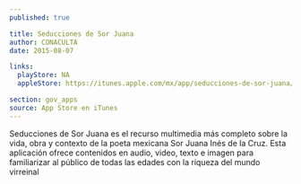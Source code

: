 ```yaml
---
published: true

title: Seducciones de Sor Juana
author: CONACULTA
date: 2015-08-07

links:
  playStore: NA
  appleStore: https://itunes.apple.com/mx/app/seducciones-de-sor-juana/id630253735?l=en&mt=8

section: gov_apps
source: App Store en iTunes
---
```

Seducciones de Sor Juana es el recurso multimedia más completo sobre la vida, obra y contexto de la poeta mexicana Sor Juana Inés de la Cruz. Esta aplicación ofrece contenidos en audio, video, texto e imagen para familiarizar al público de todas las edades con la riqueza del mundo virreinal
